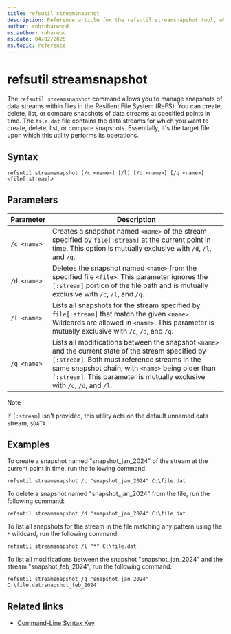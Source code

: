```yaml
---
title: refsutil streamsnapshot
description: Reference article for the refsutil streamsnapshot tool, which manages Resilient File System (ReFS) data stream snapshots where you can create, delete, list, or compare snapshots in Windows.
author: robinharwood
ms.author: roharwoo
ms.date: 04/02/2025
ms.topic: reference
---
```


# refsutil streamsnapshot

The `refsutil streamsnapshot` command allows you to manage snapshots of data streams within files in the Resilient File System (ReFS). You can create, delete, list, or compare snapshots of data streams at specified points in time. The `file.dat` file contains the data streams for which you want to create, delete, list, or compare snapshots. Essentially, it's the target file upon which this utility performs its operations.

## Syntax

```
refsutil streamsnapshot [/c <name>] [/l] [/d <name>] [/q <name>] <file[:stream]>
```

## Parameters

| Parameter | Description |
|--|--|
| `/c <name>` | Creates a snapshot named `<name>` of the stream specified by `file[:stream]` at the current point in time. This option is mutually exclusive with `/d`, `/l`, and `/q`. |
| `/d <name>` | Deletes the snapshot named `<name>` from the specified file `<file>`. This parameter ignores the `[:stream]` portion of the file path and is mutually exclusive with `/c`, `/l`, and `/q`. |
| `/l <name>` | Lists all snapshots for the stream specified by `file[:stream]` that match the given `<name>`. Wildcards are allowed in `<name>`. This parameter is mutually exclusive with `/c`, `/d`, and `/q`. |
| `/q <name>` | Lists all modifications between the snapshot `<name>` and the current state of the stream specified by `[:stream]`. Both must reference streams in the same snapshot chain, with `<name>` being older than `[:stream]`. This parameter is mutually exclusive with `/c`, `/d`, and `/l`. |

> [!NOTE]
> If `[:stream]` isn't provided, this utility acts on the default unnamed data stream, `$DATA`.

## Examples

To create a snapshot named "snapshot_jan_2024" of the stream at the current point in time, run the following command:

```
refsutil streamsnapshot /c "snapshot_jan_2024" C:\file.dat
```

To delete a snapshot named "snapshot_jan_2024" from the file, run the following command:

```
refsutil streamsnapshot /d "snapshot_jan_2024" C:\file.dat
```

To list all snapshots for the stream in the file matching any pattern using the `*` wildcard, run the following command:

```
refsutil streamsnapshot /l "*" C:\file.dat
```

To list all modifications between the snapshot "snapshot_jan_2024" and the stream "snapshot_feb_2024", run the following command:

```
refsutil streamsnapshot /q "snapshot_jan_2024" C:\file.dat:snapshot_feb_2024
```

## Related links

- [Command-Line Syntax Key](command-line-syntax-key.md)
